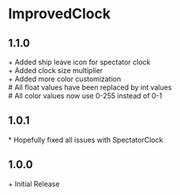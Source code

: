 # ImprovedClock

## 1.1.0

\+ Added ship leave icon for spectator clock<br>
\+ Added clock size multiplier<br>
\+ Added more color customization<br>
\# All float values have been replaced by int values<br>
\# All color values now use 0-255 instead of 0-1<br>

## 1.0.1

\* Hopefully fixed all issues with SpectatorClock<br>

## 1.0.0

\+ Initial Release<br>
